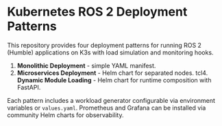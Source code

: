 # Kubernetes ROS 2 Deployment Patterns

This repository provides four deployment patterns for running ROS 2 (Humble) applications on K3s with load simulation and monitoring hooks.

1. **Monolithic Deployment** - simple YAML manifest.
2. **Microservices Deployment** - Helm chart for separated nodes.
tcl4. **Dynamic Module Loading** - Helm chart for runtime composition with FastAPI.

Each pattern includes a workload generator configurable via environment variables or `values.yaml`.
Prometheus and Grafana can be installed via community Helm charts for observability.
